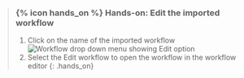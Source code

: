 > ### {% icon hands_on %} Hands-on: Edit the imported workflow
>
> 1. Click on the name of the imported workflow
> ![Workflow drop down menu showing Edit option](../../images/edit_workflow.png "When you click on the name of a workflow it will open a drop down menu whose first option is Edit. Select the Edit option to edit the workflow.")
> 2. Select the Edit workflow to open the workflow in the workflow editor
{: .hands_on}
